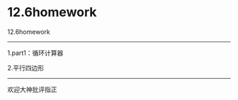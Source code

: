 # 12.6homework
12.6homework
**************************
1.part1：循环计算器

2.平行四边形
***************************
欢迎大神批评指正
